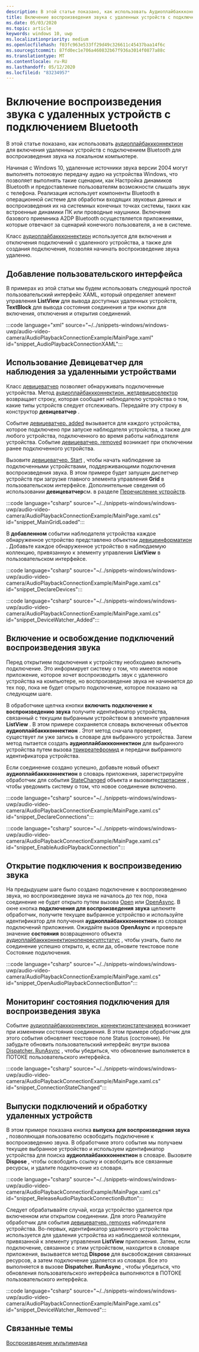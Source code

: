 ```yaml
---
description: В этой статье показано, как использовать Аудиоплайбаккконнектион для включения удаленных устройств с подключением Bluetooth для воспроизведения звука на локальном компьютере.
title: Включение воспроизведения звука с удаленных устройств с подключением Bluetooth
ms.date: 05/03/2020
ms.topic: article
keywords: windows 10, uwp
ms.localizationpriority: medium
ms.openlocfilehash: f03fc963e533ff29d49c326611c45437baa14f6c
ms.sourcegitcommit: 87fd0ec1e706a460832b67f936a3014f0877a88c
ms.translationtype: MT
ms.contentlocale: ru-RU
ms.lasthandoff: 05/12/2020
ms.locfileid: "83234957"
---
```

# <a name="enable-audio-playback-from-remote-bluetooth-connected-devices"></a>Включение воспроизведения звука с удаленных устройств с подключением Bluetooth

В этой статье показано, как использовать [аудиоплайбаккконнектион](/uwp/api/windows.media.audio.audioplaybackconnection) для включения удаленных устройств с подключением Bluetooth для воспроизведения звука на локальном компьютере.

Начиная с Windows 10, удаленные источники звука версии 2004 могут выполнять потоковую передачу аудио на устройства Windows, что позволяет выполнять такие сценарии, как Настройка динамиков Bluetooth и предоставление пользователям возможности слышать звук с телефона. Реализация использует компоненты Bluetooth в операционной системе для обработки входящих звуковых данных и воспроизведения их на системных конечных точках системы, таких как встроенные динамики ПК или проводные наушники. Включение базового приемника A2DP Bluetooth осуществляется приложениями, которые отвечают за сценарий конечного пользователя, а не в системе.

Класс [аудиоплайбаккконнектион](/uwp/api/windows.media.audio.audioplaybackconnection) используется для включения и отключения подключений с удаленного устройства, а также для создания подключения, позволяя начинать воспроизведение звука удаленно.

## <a name="add-a-user-interface"></a>Добавление пользовательского интерфейса

В примерах из этой статьи мы будем использовать следующий простой пользовательский интерфейс XAML, который определяет элемент управления **ListView** для вывода доступных удаленных устройств, **TextBlock** для вывода состояния соединения и три кнопки для включения, отключения и открытия соединений.

:::code language="xml" source="~/../snippets-windows/windows-uwp/audio-video-camera/AudioPlaybackConnectionExample/MainPage.xaml" id="snippet_AudioPlaybackConnectionXAML":::

## <a name="use-devicewatcher-to-monitor-for-remote-devices"></a>Использование Девицеватчер для наблюдения за удаленными устройствами

Класс [девицеватчер](/uwp/api/windows.devices.enumeration.devicewatcher) позволяет обнаруживать подключенные устройства. Метод [аудиоплайбаккконнектион. жетдевицеселектор](/uwp/api/windows.media.audio.audioplaybackconnection.getdeviceselector) возвращает строку, которая сообщает наблюдателю устройства о том, какие типы устройств следует отслеживать. Передайте эту строку в конструктор **девицеватчер** . 

Событие [девицеватчер. added](/uwp/api/windows.devices.enumeration.devicewatcher.added) вызывается для каждого устройства, которое подключено при запуске наблюдателя устройства, а также для любого устройства, подключенного во время работы наблюдателя устройства. Событие [девицеватчер. removed](/uwp/api/windows.devices.enumeration.devicewatcher.removed) возникает при отключении ранее подключенного устройства. 

Вызовите [девицеватчер. Start](/uwp/api/windows.devices.enumeration.devicewatcher.start) , чтобы начать наблюдение за подключенными устройствами, поддерживающими подключения воспроизведения звука. В этом примере будет запущен диспетчер устройств при загрузке главного элемента управления **Grid** в пользовательском интерфейсе. Дополнительные сведения об использовании **девицеватчер**см. в разделе [Перечисление устройств](/windows/uwp/devices-sensors/enumerate-devices).

:::code language="csharp" source="~/../snippets-windows/windows-uwp/audio-video-camera/AudioPlaybackConnectionExample/MainPage.xaml.cs" id="snippet_MainGridLoaded":::


В **добавленном** событии наблюдателя устройства каждое обнаруженное устройство представлено объектом [девицеинформатион](/uwp/api/Windows.Devices.Enumeration.DeviceInformation) . Добавьте каждое обнаруженное устройство в наблюдаемую коллекцию, привязанную к элементу управления **ListView** в пользовательском интерфейсе.

:::code language="csharp" source="~/../snippets-windows/windows-uwp/audio-video-camera/AudioPlaybackConnectionExample/MainPage.xaml.cs" id="snippet_DeclareDevices":::


:::code language="csharp" source="~/../snippets-windows/windows-uwp/audio-video-camera/AudioPlaybackConnectionExample/MainPage.xaml.cs" id="snippet_DeviceWatcher_Added":::


## <a name="enable-and-release-audio-playback-connections"></a>Включение и освобождение подключений воспроизведения звука

Перед открытием подключения к устройству необходимо включить подключение. Это информирует систему о том, что имеется новое приложение, которое хочет воспроизводить звук с удаленного устройства на компьютере, но воспроизведение звука не начинается до тех пор, пока не будет открыто подключение, которое показано на следующем шаге.

В обработчике щелчка кнопки **включить подключение к воспроизведению звука** получите идентификатор устройства, связанный с текущим выбранным устройством в элементе управления **ListView** . В этом примере сохраняется словарь включенных объектов **аудиоплайбаккконнектион** . Этот метод сначала проверяет, существует ли уже запись в словаре для выбранного устройства. Затем метод пытается создать **аудиоплайбаккконнектион** для выбранного устройства путем вызова [трикреатефромид](/uwp/api/windows.media.audio.audioplaybackconnection.trycreatefromid) и передачи выбранного идентификатора устройства. 

Если соединение создано успешно, добавьте новый объект **аудиоплайбаккконнектион** в словарь приложения, зарегистрируйте обработчик для события [StateChanged](/uwp/api/windows.media.audio.audioplaybackconnection.statechanged) объекта и вызовите[стартасинк](/uwp/api/windows.media.audio.audioplaybackconnection.startasync) , чтобы уведомить систему о том, что новое соединение включено. 

:::code language="csharp" source="~/../snippets-windows/windows-uwp/audio-video-camera/AudioPlaybackConnectionExample/MainPage.xaml.cs" id="snippet_DeclareConnections":::

:::code language="csharp" source="~/../snippets-windows/windows-uwp/audio-video-camera/AudioPlaybackConnectionExample/MainPage.xaml.cs" id="snippet_EnableAudioPlaybackConnection":::


## <a name="open-the-audio-playback-connection"></a>Открытие подключения к воспроизведению звука

На предыдущем шаге было создано подключение к воспроизведению звука, но воспроизведение звука не началось до тех пор, пока соединение не будет открыто путем вызова [Open](/uwp/api/windows.media.audio.audioplaybackconnection.open) или [OpenAsync](/uwp/api/windows.media.audio.audioplaybackconnection.openasync). В окне кнопка **подключения для воспроизведения звука** щелкните обработчик, получите текущее выбранное устройство и используйте идентификатор для получения **аудиоплайбаккконнектион** из словаря подключений приложения. Ожидайте вызов **OpenAsync** и проверьте значение **состояния** возвращенного объекта [аудиоплайбаккконнектионопенресултстатус](/uwp/api/windows.media.audio.audioplaybackconnectionopenresult) , чтобы узнать, было ли соединение успешно открыто, и, если да, обновите текстовое поле Состояние подключения.


:::code language="csharp" source="~/../snippets-windows/windows-uwp/audio-video-camera/AudioPlaybackConnectionExample/MainPage.xaml.cs" id="snippet_OpenAudioPlaybackConnectionButton":::

## <a name="monitor-audio-playback-connection-state"></a>Мониторинг состояния подключения для воспроизведения звука

Событие [аудиоплайбаккконнектион. коннектионстатечанжед](/uwp/api/windows.media.audio.audioplaybackconnection.statechanged) возникает при изменении состояния соединения. В этом примере обработчик для этого события обновляет текстовое поле Status (состояние). Не забудьте обновить пользовательский интерфейс внутри вызова [Dispatcher. RunAsync](/uwp/api/windows.ui.core.coredispatcher.runasync) , чтобы убедиться, что обновление выполняется в ПОТОКЕ пользовательского интерфейса.

:::code language="csharp" source="~/../snippets-windows/windows-uwp/audio-video-camera/AudioPlaybackConnectionExample/MainPage.xaml.cs" id="snippet_ConnectionStateChanged":::

## <a name="release-connections-and-handle-removed-devices"></a>Выпуски подключений и обработку удаленных устройств

В этом примере показана кнопка **выпуска для воспроизведения звука** , позволяющая пользователю освободить подключение к воспроизведению звука. В обработчике этого события мы получаем текущее выбранное устройство и используем идентификатор устройства для поиска **аудиоплайбаккконнектион** в словаре. Вызовите **Dispose** , чтобы освободить ссылку и освободить все связанные ресурсы, и удалите подключение из словаря.

:::code language="csharp" source="~/../snippets-windows/windows-uwp/audio-video-camera/AudioPlaybackConnectionExample/MainPage.xaml.cs" id="snippet_ReleaseAudioPlaybackConnectionButton":::

Следует обрабатывайте случай, когда устройство удаляется при включенном или открытом соединении. Для этого Реализуйте обработчик для события [девицеватчер. removes](/uwp/api/windows.devices.enumeration.devicewatcher.removed) наблюдателя устройства. Во-первых, идентификатор удаленного устройства используется для удаления устройства из наблюдаемой коллекции, привязанной к элементу управления **ListView** приложения. Затем, если подключение, связанное с этим устройством, находится в словаре приложения, вызывается метод **Dispose** для высвобождения связанных ресурсов, а затем подключение удаляется из словаря. Все это выполняется в вызове **Dispatcher. RunAsync** , чтобы убедиться, что обновления пользовательского интерфейса выполняются в ПОТОКЕ пользовательского интерфейса.

:::code language="csharp" source="~/../snippets-windows/windows-uwp/audio-video-camera/AudioPlaybackConnectionExample/MainPage.xaml.cs" id="snippet_DeviceWatcher_Removed":::

## <a name="related-topics"></a>Связанные темы

[Воспроизведение мультимедиа](media-playback.md)


 




